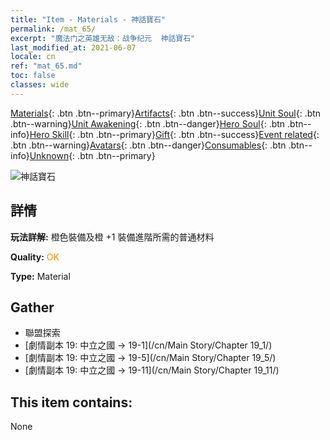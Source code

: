 ```yaml
---
title: "Item - Materials - 神話寶石"
permalink: /mat_65/
excerpt: "魔法门之英雄无敌：战争纪元  神話寶石"
last_modified_at: 2021-06-07
locale: cn
ref: "mat_65.md"
toc: false
classes: wide
---
```

 [Materials](/ItemsCN/){: .btn .btn--primary}[Artifacts](/ItemsCN/Artifacts/){: .btn .btn--success}[Unit Soul](/ItemsCN/UnitSoul/){: .btn .btn--warning}[Unit Awakening](/ItemsCN/UnitAwakening/){: .btn .btn--danger}[Hero Soul](/ItemsCN/HeroSoul/){: .btn .btn--info}[Hero Skill](/ItemsCN/HeroSkill/){: .btn .btn--primary}[Gift](/ItemsCN/Gift/){: .btn .btn--success}[Event related](/ItemsCN/Events/){: .btn .btn--warning}[Avatars](/ItemsCN/Avatars/){: .btn .btn--danger}[Consumables](/ItemsCN/Consumables/){: .btn .btn--info}[Unknown](/ItemsCN/Unknown/){: .btn .btn--primary}

 ![神話寶石](/images/t/i_cailiao_baoshi3.png)

## 詳情
 **玩法詳解:** 橙色裝備及橙 +1 裝備進階所需的普通材料

 **Quality:** <span style="color: #FF8C00">OK</span>

 **Type:** Material

## Gather

*    聯盟探索 
*    [劇情副本 19: 中立之國 -> 19-1](/cn/Main Story/Chapter 19_1/) 
*    [劇情副本 19: 中立之國 -> 19-5](/cn/Main Story/Chapter 19_5/) 
*    [劇情副本 19: 中立之國 -> 19-11](/cn/Main Story/Chapter 19_11/) 

## This item contains:

  None

